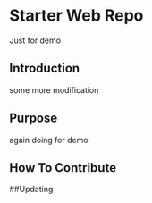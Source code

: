 # Starter Web Repo
 Just for demo
## Introduction
some more modification
## Purpose
again doing for demo
## How To Contribute
##Updating
